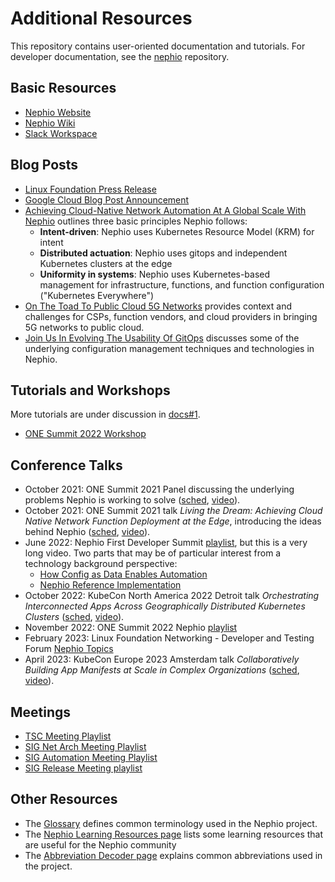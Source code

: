 # Additional Resources
This repository contains user-oriented documentation and tutorials. For
developer documentation, see the
[nephio](https://github.com/nephio-project/nephio) repository.

## Basic Resources
* [Nephio Website](https://nephio.org)
* [Nephio Wiki](https://wiki.nephio.org)
* [Slack Workspace](https://nephio.slack.com)

## Blog Posts
* [Linux Foundation Press Release](https://www.linuxfoundation.org/press/press-release/the-linux-foundation-and-google-cloud-launch-nephio-to-enable-and-simplify-cloud-native-automation-of-telecom-network-functions)
* [Google Cloud Blog Post Announcement](https://cloud.google.com/blog/topics/telecommunications/automating-cloud-native-telecommunication-networks)
* [Achieving Cloud-Native Network Automation At A Global Scale With Nephio](https://cloud.google.com/blog/topics/telecommunications/network-automation-csps-linus-nephio-cloud-native) outlines three basic principles Nephio follows:
    * **Intent-driven**: Nephio uses Kubernetes Resource Model (KRM) for intent
    * **Distributed actuation**: Nephio uses gitops and independent Kubernetes clusters at the edge
    * **Uniformity in systems**: Nephio uses Kubernetes-based management for
   infrastructure, functions, and function configuration ("Kubernetes Everywhere")
* [On The Toad To Public Cloud 5G Networks](https://nephio.org/on-the-road-to-public-cloud-5g-networks/) provides context and challenges for CSPs, function vendors, and cloud providers in bringing 5G networks to public cloud.
* [Join Us In Evolving The Usability Of GitOps](https://cloud.google.com/blog/products/containers-kubernetes/lets-improve-gitops-usability) discusses some of the underlying configuration management techniques and technologies in Nephio.

## Tutorials and Workshops

More tutorials are under discussion in
[docs#1](https://github.com/nephio-project/docs/issues/1).

* [ONE Summit 2022
  Workshop](https://github.com/nephio-project/one-summit-22-workshop#one-summit-2022-nephio-workshop)


## Conference Talks
* October 2021: ONE Summit 2021 Panel discussing the underlying problems Nephio is working to solve ([sched](https://sched.co/lSv3), [video](https://youtu.be/swuUElcR3x0)).
* October 2021: ONE Summit 2021 talk *Living the Dream: Achieving Cloud Native Network Function Deployment at the Edge*, introducing the ideas behind Nephio ([sched](https://sched.co/lSux), [video](https://youtu.be/aZT17TU_M14)).
* June 2022: Nephio First Developer Summit [playlist](https://www.youtube.com/playlist?list=PLiW9_IXAWtkurqeM-ZKIGXIORcYjsESac), but this is a very long video. Two parts that may be of particular interest from a technology background perspective:
  * [How Config as Data Enables Automation](https://youtu.be/UHr3fBNr8BI?t=11185)
  * [Nephio Reference Implementation](https://youtu.be/UHr3fBNr8BI?t=20664)
* October 2022: KubeCon North America 2022 Detroit talk *Orchestrating Interconnected Apps Across Geographically Distributed Kubernetes Clusters* ([sched](https://sched.co/182H0), [video](https://youtu.be/ya1fUqAgvN8)).
* November 2022: ONE Summit 2022 Nephio [playlist](https://www.youtube.com/playlist?list=PLiW9_IXAWtkuZDHYalEEjl0LdATSzf8Qd)
* February 2023: Linux Foundation Networking - Developer and Testing Forum [Nephio Topics](https://wiki.lfnetworking.org/display/LN/2023-02+LFN+Developer+Event+Topics+February+13+-+16#id-202302LFNDeveloperEventTopicsFebruary1316-NephioTopics)
* April 2023: KubeCon Europe 2023 Amsterdam talk *Collaboratively Building App Manifests at Scale in Complex Organizations* ([sched](https://sched.co/1HydY), [video](https://youtu.be/Ms9gSuC8I6E)).

## Meetings
* [TSC Meeting Playlist](https://www.youtube.com/playlist?list=PLiW9_IXAWtks6qhQyXAulDsJQI3W-GIXm)
* [SIG Net Arch Meeting Playlist](https://www.youtube.com/playlist?list=PLiW9_IXAWtkvR-96MSlb6esigohA7zX9W)
* [SIG Automation Meeting Playlist](https://www.youtube.com/playlist?list=PLiW9_IXAWtkv-2lONtj0pq2hyRuO8REcb)
* [SIG Release Meeting playlist](https://www.youtube.com/playlist?list=PLiW9_IXAWtks9Ys4Zs6wPRNEuQYAnWcg1)

## Other Resources
* The [Glossary](glossary.md) defines common terminology used in the Nephio
  project.
* The [Nephio Learning Resources page](learning.md) lists some learning resources that are useful for the Nephio community
* The [Abbreviation Decoder page](abbreviations.md) explains common abbreviations used in the project.
